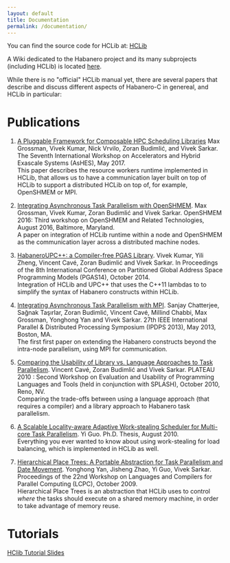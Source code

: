 ```yaml
---
layout: default
title: Documentation
permalink: /documentation/
---
```


You can find the source code for HCLib at:
[HCLib](https://github.com/habanero-rice/hclib)

A Wiki dedicated to the Habanero project and its many subprojects (including HCLib) is located [here](https://wiki.rice.edu/confluence/display/HABANERO/Habanero+Extreme+Scale+Software+Research+Project).

While there is no "official" HCLib manual yet, there are several papers that describe and discuss different aspects of Habanero-C in genereal, and HCLib in particular:

Publications
===================================

1. [A Pluggable Framework for Composable HPC Scheduling Libraries](https://www.cs.rice.edu/~zoran/Publications_files/hiper.pdf) Max Grossman, Vivek Kumar, Nick Vrvilo, Zoran Budimlić, and Vivek Sarkar. The Seventh International Workshop on Accelerators and Hybrid Exascale Systems (AsHES), May 2017.  
   This paper describes the resource workers runtime implemented in HCLib, that allows us to have a communication layer built on top of HCLib to support a distributed HCLib on top of, for example, OpenSHMEM or MPI.
   
2. [Integrating Asynchronous Task Parallelism with OpenSHMEM](https://www.cs.rice.edu/~zoran/Publications_files/asyncshmem2016.pdf). Max Grossman, Vivek Kumar, Zoran Budimlić and Vivek Sarkar. OpenSHMEM 2016: Third workshop on OpenSHMEM and Related Technologies, August 2016, Baltimore, Maryland.  
   A paper on integration of HCLib runtime within a node and OpenSHMEM as the communication layer across a distributed machine nodes.
   
3. [HabaneroUPC++: a Compiler-free PGAS Library](https://www.cs.rice.edu/~zoran/Publications_files/habaneroupc-pgas14.pdf). Vivek Kumar, Yili Zheng, Vincent Cavé, Zoran Budimlić and Vivek Sarkar. In Proceedings of the 8th International Conference on Partitioned Global Address Space Programming Models (PGAS14), October 2014.  
   Integration of HCLib and UPC++ that uses the C++11 lambdas to to simplify the syntax of Habanero constructs within HCLib.
   
4. [Integrating Asynchronous Task Parallelism with MPI](https://www.cs.rice.edu/~zoran/Publications_files/IPDPS13.pdf). Sanjay Chatterjee, Sağnak Taşırlar, Zoran Budimlić, Vincent Cavé, Millind Chabbi, Max Grossman, Yonghong Yan and Vivek Sarkar. 27th IEEE International Parallel & Distributed Processing Symposium (IPDPS 2013), May 2013, Boston, MA.  
   The first first paper on extending the Habanero constructs beyond the intra-node parallelism, using MPI for communication.
   
5. [Comparing the Usability of Library vs. Language Approaches to Task Parallelism](https://www.cs.rice.edu/~zoran/Publications_files/PLATEAU10.pdf). Vincent Cavé, Zoran Budimlić and Vivek Sarkar. PLATEAU 2010 : Second Workshop on Evaluation and Usability of Programming Languages and Tools (held in conjunction with SPLASH), October 2010, Reno, NV.  
   Comparing the trade-offs between using a language approach (that requires a compiler) and a library approach to Habanero task parallelism.
 
6. [A Scalable Locality-aware Adaptive Work-stealing Scheduler for Multi-core Task Parallelism](https://www.cs.rice.edu/~vs3/PDF/Guo-thesis-2010.pdf). Yi Guo. Ph.D. Thesis, August 2010.  
   Everything you ever wanted to know about using work-stealing for load balancing, which is implemented in HCLib as well.
   
7. [Hierarchical Place Trees: A Portable Abstraction for Task Parallelism and Date Movement](https://www.cs.rice.edu/~vs3/PDF/hpt.pdf). Yonghong Yan, Jisheng Zhao, Yi Guo, Vivek Sarkar. Proceedings of the 22nd Workshop on Languages and Compilers for Parallel Computing (LCPC), October 2009.  
   Hierarchical Place Trees is an abstraction that HCLib uses to control _where_ the tasks should execute on a shared memory machine, in order to take advantage of memory reuse.

Tutorials
===================================

[HClib Tutorial Slides](/HClibTutorial.pdf)


